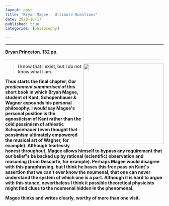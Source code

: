 ```yaml
---
layout: post
title: "Bryan Magee - Ultimate Questions"
date: 2020-10-17
published: true
categories: [philosophy]

---
```



***
<b>Bryan Princeton. 132 pp.

***

<img align="right" src="https://pup-assets.imgix.net/onix/images/9780691170657.jpg?w=640&auto=format"  width="256"  alt="">

>I know that I exist, but I do not know what I am.

Thus starts the final chapter, _Our predicament summarised_ of this short book in which Bryan Magee, student of Kant, Schopenhauer & Wagner expounds his personal philosophy.  I would say Magee's personal position is the agnosticism of Kant rather than the cold pessimism of athiestic Schopenhauer (even thought that pessimism ultimately empowered the musical art of Wagner, for example).  Although fearlessly honest throughout, Magee allows himself to bypass any requirement that our belief's be backed up by rational (scientific) observation and reasoning (from Descarte, for example).  Perhaps Magee would disagree with this paraphrasing, but I think he bases this free pass on Kant's assertion that we can't ever know the noumenal, that one can never understand the system of which one is a part.  Although it is hard to argue with this stance, nevertheless I think it possible theoretical physicists might find clues to the noumenal hidden in the phenomenal.

Magee thinks and writes clearly, worthy of more than one visit. 
